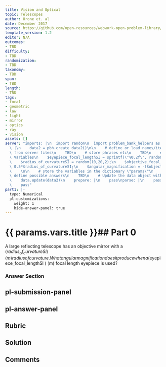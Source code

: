 ```yaml
---
title: Vision and Optical
topic: Telescopes
author: Urone et. al
date: December 2017
source: https://github.com/open-resources/webwork-open-problem-library/tree/master/Contrib/BrockPhysics/College_Physics_Urone/26.Vision_and_Optical/26-05.Telescopes/NU_U17_26_05_003.pg
template_version: 1.2
editor: N/A
outcomes:
- TBD
difficulty:
- TBD
randomization:
- TBD
taxonomy:
- TBD
span:
- TBD
length:
- TBD
tags:
- focal
- geometric
- law
- light
- mirror
- optics
- ray
- vision
assets: []
server: "imports: |\n  import random\n  import problem_bank_helpers as pbh\ngenerate:\
  \ |\n    data2 = pbh.create_data2()\n\n    # define or load names/items/objects\
  \ from server files\n    TBD\n    # store phrases etc\n    TBD\n    # Randomize\
  \ Variables\n    $eyepiece_focal_lengthSI = sprintf(\"%0.2f\", random(2.8,3,0.01));\n\
  \    $radius_of_curvatureSI = random(10,20,2);\n    $objective_focal_lengthSI =\
  \ 0.5*$radius_of_curvatureSI;\n    $angular_magnification = -($objective_focal_lengthSI/$eyepiece_focal_lengthSI);\n\
  \    \n\n    # store the variables in the dictionary \"params\"\n    TBD\n    #\
  \ define possible answers\n    TBD\n    # Update the data object with a new dict\n\
  \    data.update(data2)\n    prepare: |\n    pass\nparse: |\n    pass\ngrade: |\n\
  \    pass"
part1: |-
  type: Numerical
  pl-customizations:
    weight: 1
    hide-answer-panel: true
---
```


# {{ params.vars.title }}## Part 0 
A large reflecting telescope has an objective mirror with a ($radius_of_curvatureSI) (m) radius of curvature. What angular magnification does it produce when a ($eyepiece_focal_lengthSI ) (m) focal length eyepiece is used? 


### Answer Section 


## pl-submission-panel 


## pl-answer-panel 


## Rubric 


## Solution 


## Comments 


